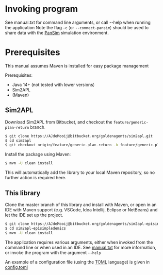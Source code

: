 

# Invoking program
See manual.txt for command line arguments, or call --help when running the application
Note the flag `-c` (or `--connect-pansim`) should be used to share data with the [PanSim](https://github.com/parantapa/pansim) simulation environment.

# Prerequisites
This manual assumes Maven is installed for easy package management

Prerequisites:
* Java 14+ (not tested with lower versions)
* Sim2APL
* (Maven)

## Sim2APL
Download Sim2APL from Bitbucket, and checkout the `feature/generic-plan-return` branch.

```bash
$ git clone https://AJdeMooij@bitbucket.org/goldenagents/sim2apl.git
$ cd sim2apl
$ git checkout origin/feature/generic-plan-return -b feature/generic-plan-return
```

Install the package using Maven:

```bash
$ mvn -U clean install
```

This will automatically add the library to your local Maven repository, so no further action is required here.

## This library
Clone the master branch of this library and install with Maven, or open in an IDE with Maven support (e.g. VSCode, Idea Intellij, Eclipse or NetBeans) and let the IDE set up the project.

```bash
$ git clone https://AJdeMooij@bitbucket.org/goldenagents/sim2apl-episimpledemics.git
$ cd sim2apl-episimpledemics
$ mvn -U clean install
```

The application requires various arguments, either when invoked from the command line or when used in an IDE.
See [manual.txt](manual.txt) for more information, or invoke the program with the argument `--help`

An example of a configuration file (using the [TOML](https://github.com/toml-lang/toml) language) is given in [config.toml](src/main/resources/config.toml) 

